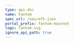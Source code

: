 ```yaml
---
type: api-doc
name: Fantom
spec_url: /oas/eth.json
portal_prefix: fantom-mainnet
logo: fantom.svg
ignore_api_path: true
---
```

